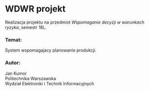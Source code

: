 # WDWR projekt
Realizacja projektu na przedmiot *Wspomaganie decyzji w warunkach ryzyka*, semestr 18L.

### Temat: 
System wspomagajacy planowanie produkcji. 

### Autor: 
Jan Kumor  
Politechnika Warszawska  
Wydział Elektroniki i Technik Informacyjnych
